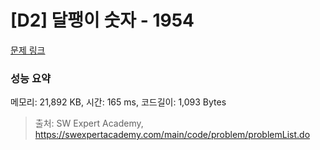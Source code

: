 # [D2] 달팽이 숫자 - 1954 

[문제 링크](https://swexpertacademy.com/main/code/problem/problemDetail.do?contestProbId=AV5PobmqAPoDFAUq) 

### 성능 요약

메모리: 21,892 KB, 시간: 165 ms, 코드길이: 1,093 Bytes



> 출처: SW Expert Academy, https://swexpertacademy.com/main/code/problem/problemList.do